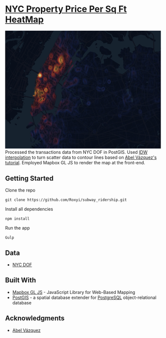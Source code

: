 # [NYC Property Price Per Sq Ft HeatMap](https://roxyi.github.io/nyc_psf_heatmap/)

![preview](assets/preview.jpg)
Processed the transactions data from NYC DOF in PostGIS. Used [IDW interpolation](https://gisgeography.com/inverse-distance-weighting-idw-interpolation/) to turn scatter data to contour lines based on [Abel Vázquez's tutorial](https://abelvm.github.io/sql/contour/). Employed Mapbox GL JS to render the map at the front-end.


## Getting Started
Clone the repo
```
git clone https://github.com/Roxyi/subway_ridership.git
```

Install all dependencies
```
npm install
```

Run the app
```
Gulp
```

## Data
* [NYC DOF](https://www1.nyc.gov/site/finance/index.page)


## Built With

* [Mapbox GL JS](https://github.com/mapbox/mapbox-gl-js) - JavaScript Library for Web-Based Mapping
* [PostGIS](https://postgis.net/) - a spatial database extender for [PostgreSQL](https://www.postgresql.org/) object-relational database

## Acknowledgments

* [Abel Vázquez ](https://github.com/AbelVM)
